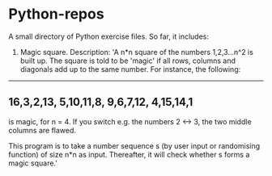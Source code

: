 # Python-repos

A small directory of Python exercise files. So far, it includes:
1. Magic square. Description:
  'A n*n square of the numbers 1,2,3...n^2 is built up. The square is told to be 'magic'
  if all rows, columns and diagonals add up to the same number. For instance,
  the following:
  -----------
  16,3,2,13,
  5,10,11,8,
  9,6,7,12,
  4,15,14,1
  -----------
  is magic, for n = 4. If you switch e.g. the numbers 2 <-> 3, the two middle columns are flawed.

  This program is to take a number sequence s (by user input or randomising function) of size n*n
  as input. Thereafter, it will check whether s forms a magic square.'

